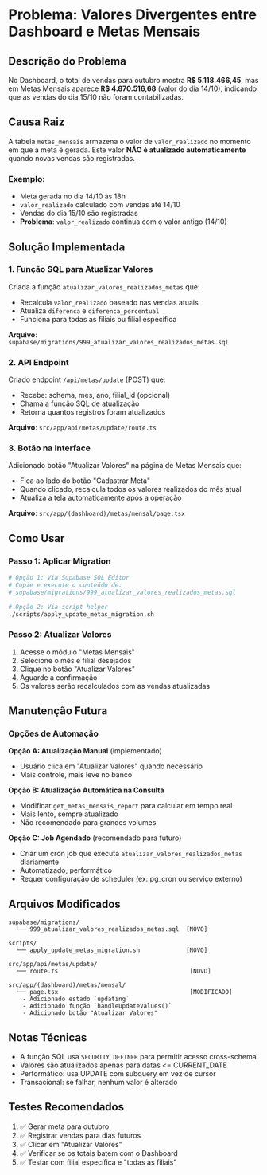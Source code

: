 # Problema: Valores Divergentes entre Dashboard e Metas Mensais

## Descrição do Problema

No Dashboard, o total de vendas para outubro mostra **R$ 5.118.466,45**, mas em Metas Mensais aparece **R$ 4.870.516,68** (valor do dia 14/10), indicando que as vendas do dia 15/10 não foram contabilizadas.

## Causa Raiz

A tabela `metas_mensais` armazena o valor de `valor_realizado` no momento em que a meta é gerada. Este valor **NÃO é atualizado automaticamente** quando novas vendas são registradas.

### Exemplo:
- Meta gerada no dia 14/10 às 18h
- `valor_realizado` calculado com vendas até 14/10
- Vendas do dia 15/10 são registradas
- **Problema**: `valor_realizado` continua com o valor antigo (14/10)

## Solução Implementada

### 1. Função SQL para Atualizar Valores
Criada a função `atualizar_valores_realizados_metas` que:
- Recalcula `valor_realizado` baseado nas vendas atuais
- Atualiza `diferenca` e `diferenca_percentual`
- Funciona para todas as filiais ou filial específica

**Arquivo**: `supabase/migrations/999_atualizar_valores_realizados_metas.sql`

### 2. API Endpoint
Criado endpoint `/api/metas/update` (POST) que:
- Recebe: schema, mes, ano, filial_id (opcional)
- Chama a função SQL de atualização
- Retorna quantos registros foram atualizados

**Arquivo**: `src/app/api/metas/update/route.ts`

### 3. Botão na Interface
Adicionado botão "Atualizar Valores" na página de Metas Mensais que:
- Fica ao lado do botão "Cadastrar Meta"
- Quando clicado, recalcula todos os valores realizados do mês atual
- Atualiza a tela automaticamente após a operação

**Arquivo**: `src/app/(dashboard)/metas/mensal/page.tsx`

## Como Usar

### Passo 1: Aplicar Migration
```bash
# Opção 1: Via Supabase SQL Editor
# Copie e execute o conteúdo de:
# supabase/migrations/999_atualizar_valores_realizados_metas.sql

# Opção 2: Via script helper
./scripts/apply_update_metas_migration.sh
```

### Passo 2: Atualizar Valores
1. Acesse o módulo "Metas Mensais"
2. Selecione o mês e filial desejados
3. Clique no botão "Atualizar Valores"
4. Aguarde a confirmação
5. Os valores serão recalculados com as vendas atualizadas

## Manutenção Futura

### Opções de Automação

**Opção A: Atualização Manual** (implementado)
- Usuário clica em "Atualizar Valores" quando necessário
- Mais controle, mais leve no banco

**Opção B: Atualização Automática na Consulta**
- Modificar `get_metas_mensais_report` para calcular em tempo real
- Mais lento, sempre atualizado
- Não recomendado para grandes volumes

**Opção C: Job Agendado** (recomendado para futuro)
- Criar um cron job que executa `atualizar_valores_realizados_metas` diariamente
- Automatizado, performático
- Requer configuração de scheduler (ex: pg_cron ou serviço externo)

## Arquivos Modificados

```
supabase/migrations/
  └── 999_atualizar_valores_realizados_metas.sql  [NOVO]

scripts/
  └── apply_update_metas_migration.sh             [NOVO]

src/app/api/metas/update/
  └── route.ts                                     [NOVO]

src/app/(dashboard)/metas/mensal/
  └── page.tsx                                     [MODIFICADO]
    - Adicionado estado `updating`
    - Adicionado função `handleUpdateValues()`
    - Adicionado botão "Atualizar Valores"
```

## Notas Técnicas

- A função SQL usa `SECURITY DEFINER` para permitir acesso cross-schema
- Valores são atualizados apenas para datas <= CURRENT_DATE
- Performático: usa UPDATE com subquery em vez de cursor
- Transacional: se falhar, nenhum valor é alterado

## Testes Recomendados

1. ✅ Gerar meta para outubro
2. ✅ Registrar vendas para dias futuros
3. ✅ Clicar em "Atualizar Valores"
4. ✅ Verificar se os totais batem com o Dashboard
5. ✅ Testar com filial específica e "todas as filiais"

